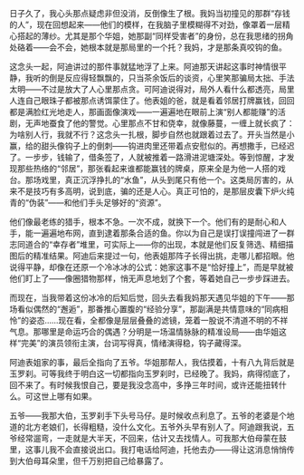 日子久了，我心头那点疑虑非但没消，反倒像生了根。我妈当初撞见的那群“存钱的人”，现在回想起来——他们的模样，在我脑子里模糊得不对劲，像罩着一层精心搭起的薄纱。尤其是那个华姐，她那副“同样受害者”的身份，总在我思绪的拐角处硌着——会不会，她根本就是那局里的一个托？我妈，才是那条真咬钩的鱼。

这念头一起，阿迪讲过的那件事就猛地浮了上来。阿迪那天讲起这事时神情很平静，我听的倒是反应得轻飘飘的，只当茶余饭后的谈资，心里笑那骗局太拙、手法太明——不过是放大了人心里那点贪。可阿迪说得对，局外人看什么都透亮，局里人连自己眼珠子都被那点诱饵蒙住了。他表姐的爸，就是看着邻居打牌赢钱，回回都是满脸红光地走人，那画面像演戏——一遍遍地在眼前上演“别人都能赚”的活剧，无声地蚕食了他的警觉。心里那点不甘和侥幸，就像藤蔓，一缠上就长疯了：为啥别人行，我就不行？这念头一扎根，脚步自然也就跟着过去了。开头当然是小赢，给的甜头像钩子上的倒刺——钩进肉里还带着点安慰似的。再想撒手，已经迟了。一步步，钱输了，借条签了，人就被推着一路滑进泥塘深处。等到惊醒，才发现那些热络的“邻居”，那张看起来谁都能赢钱的牌桌，原来全是为他一人搭的戏台。那场戏里，真正沉浮挣扎的“水鱼”，从头到尾只有他一个。这类局厉害的，从来不是技巧有多高明，说到底，骗的还是人心。真正可怕的，是那层皮囊下炉火纯青的“伪装”——和他们手头足够好的“资源”。

他们像最老练的猎手，根本不急。一次不成，就换下一个。他们有的是耐心和人手，能一遍遍地布网，直到逮着那条合适的鱼。你以为自己是误打误撞闯进了一群志同道合的“幸存者”堆里，可实际上——你的出现，本就是他们反复筛选、精细描图后的精准结果。阿迪后来提过一句，他表姐那阵子长得出挑，走哪儿都招眼。他说得平静，却像在还原一个冷冰冰的公式：她家这事不是“恰好撞上”，而是早就被他们盯上了——像圈猎物那样，悄无声息地划了个套，等着她自己一步步踩进去。

而现在，当我带着这份冰冷的后知后觉，回头去看我妈那天遇见华姐的下午——那场看似偶然的“邂逅”，那番推心置腹的“经验分享”，那副满是共情意味的“同病相怜”的姿态……现在看，全都像是层层叠叠的滤镜，笼着一股说不清道不明的不祥气息。那哪里是命运巧合的偶遇？分明是一场温情脉脉的精准设局——由华姐这样“完美”的演员领衔主演，台词写得真，情绪演得稳，钩子藏得深。

阿迪表姐家的事，最后全指向了五爷。华姐那帮人，我估摸着，十有八九背后就是玉罗刹。可等我终于明白这一切都指向玉罗刹时，已经晚了。我妈，病得彻底了，回不来了。有时候我恨自己，要是我没念高中，多挣三年时间，或许还能扭转什么。可这世上哪有如果。

五爷——我那大伯，玉罗刹手下头号马仔。是时候收点利息了。五爷的老婆是个地道的北方老娘们，长得粗糙，没什么文化。五爷外头早有别人了。阿迪跟我说，五爷经常遛弯，一走就是大半天，不回来，估计又去找情人。可我那大伯母蒙在鼓里，这事儿我不会直接说出口。我打电话给阿迪，托他去办——得让这消息悄悄传到大伯母耳朵里，但千万别把自己给暴露了。
